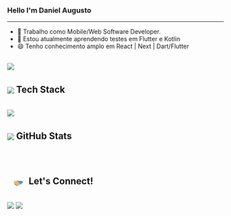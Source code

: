 ### Hello I'm Daniel Augusto
<hr>

- 🔭 Trabalho como Mobile/Web Software Developer.
- 🌱 Estou atualmente aprendendo testes em Flutter e Kotlin
- 😄 Tenho conhecimento amplo em React | Next | Dart/Flutter

<br>

<img src="https://github-profile-trophy.vercel.app/?username=danielrgb23&row=1&column=6&theme=dracula&margin-w=15&margin-h=15"/>

<!-- Tecnologis que domino -->

## <img src="https://media2.giphy.com/media/QssGEmpkyEOhBCb7e1/giphy.gif?cid=ecf05e47a0n3gi1bfqntqmob8g9aid1oyj2wr3ds3mg700bl&rid=giphy.gif" align="center" width ="25"><b> Tech Stack</b>
<br>
<a href="https://skillicons.dev">
  <img src="https://skillicons.dev/icons?i=react,flutter,dart,javascript,typescript,git,vscode,css,html,tailwind,sass,bootstrap" />
</a>
<br>

## <img src="https://media.giphy.com/media/iY8CRBdQXODJSCERIr/giphy.gif" align="center" width="35"><b> GitHub Stats</b>
<br>
<!-- <img src="./profile-3d-contrib/profile-night-green.svg" /> -->
<br>


<!-- Endereços para contato -->

## <img src="https://github.com/0xAbdulKhalid/0xAbdulKhalid/raw/main/assets/mdImages/handshake.gif" align="center" width ="50"><b>Let's Connect!</b>
<br>
<div> 
<a href="https://www.linkedin.com/in/daniel-augusto-jasmelino-filho/" target="_blank"><img src="https://img.shields.io/badge/-LinkedIn-%230077B5?style=for-the-badge&logo=linkedin&logoColor=white" target="_blank"></a>
  <a href = "mailto:daniel.augusto.jasmelino@gmail.com"><img src="https://img.shields.io/badge/-Gmail-db4a39?style=for-the-badge&logo=gmail&logoColor=white" target="_blank"></a>
</div>
